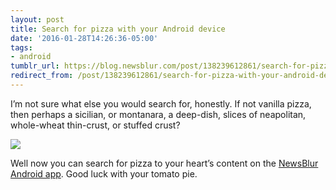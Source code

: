 ```yaml
---
layout: post
title: Search for pizza with your Android device
date: '2016-01-28T14:26:36-05:00'
tags:
- android
tumblr_url: https://blog.newsblur.com/post/138239612861/search-for-pizza-with-your-android-device
redirect_from: /post/138239612861/search-for-pizza-with-your-android-device
---
```

I’m not sure what else you would search for, honestly. If not vanilla pizza, then perhaps a sicilian, or montanara, a deep-dish, slices of neapolitan, whole-wheat thin-crust, or stuffed crust?

![](http://static.newsblur.com.s3.amazonaws.com/blog/android_search.png)

Well now you can search for pizza to your heart’s content on the [NewsBlur Android app](http://www.newsblur.com/android). Good luck with your tomato pie.

